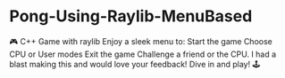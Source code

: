 # Pong-Using-Raylib-MenuBased
🎮 C++ Game with raylib Enjoy a sleek menu to:  Start the game Choose CPU or User modes Exit the game Challenge a friend or the CPU. I had a blast making this and would love your feedback!  Dive in and play! 🕹️
